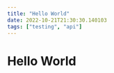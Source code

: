 ```yaml
---
title: "Hello World"
date: 2022-10-21T21:30:30.140103
tags: ["testing", "api"]
---
```

# Hello World
